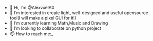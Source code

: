 - 👋 Hi, I’m @AlexvxelA0
- 👀 I’m interested in create light, well-designed and useful opensource tool(I will make a pixel GUI for it!)
- 🌱 I’m currently learning Math,Music and Drawing
- 💞️ I’m looking to collaborate on python project
- 📫 How to reach me:_

<!---
AlexvxelA0/AlexvxelA0 is a ✨ special ✨ repository because its `README.md` (this file) appears on your GitHub profile.
You can click the Preview link to take a look at your changes.
--->
